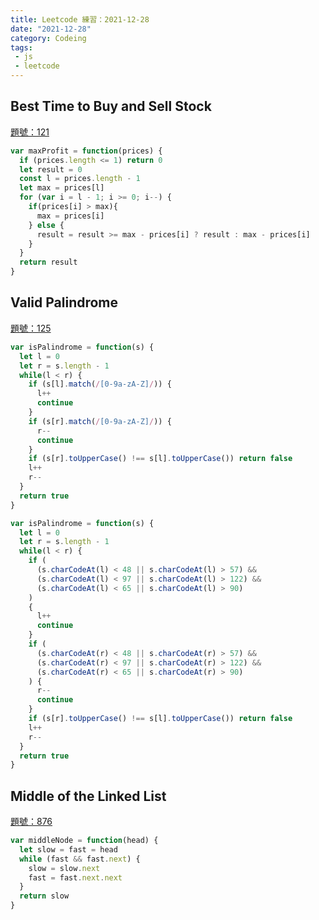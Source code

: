 ```yaml
---
title: Leetcode 練習：2021-12-28
date: "2021-12-28"
category: Codeing
tags:
 - js
 - leetcode
---
```


## Best Time to Buy and Sell Stock
[題號：121](https://leetcode.com/problems/best-time-to-buy-and-sell-stock/)

```js
var maxProfit = function(prices) {
  if (prices.length <= 1) return 0
  let result = 0
  const l = prices.length - 1
  let max = prices[l]
  for (var i = l - 1; i >= 0; i--) {
    if(prices[i] > max){
      max = prices[i]
    } else {
      result = result >= max - prices[i] ? result : max - prices[i]
    }
  }
  return result
}
```

## Valid Palindrome 
[題號：125](https://leetcode.com/problems/valid-palindrome/)

```js
var isPalindrome = function(s) {
  let l = 0
  let r = s.length - 1
  while(l < r) {
    if (s[l].match(/[0-9a-zA-Z]/)) {
      l++
      continue
    }
    if (s[r].match(/[0-9a-zA-Z]/)) {
      r--
      continue
    } 
    if (s[r].toUpperCase() !== s[l].toUpperCase()) return false
    l++
    r--
  } 
  return true
}
```

```js
var isPalindrome = function(s) {
  let l = 0
  let r = s.length - 1
  while(l < r) {
    if (
      (s.charCodeAt(l) < 48 || s.charCodeAt(l) > 57) &&
      (s.charCodeAt(l) < 97 || s.charCodeAt(l) > 122) &&
      (s.charCodeAt(l) < 65 || s.charCodeAt(l) > 90)
    )
    {
      l++
      continue
    }
    if (
      (s.charCodeAt(r) < 48 || s.charCodeAt(r) > 57) &&
      (s.charCodeAt(r) < 97 || s.charCodeAt(r) > 122) && 
      (s.charCodeAt(r) < 65 || s.charCodeAt(r) > 90)
    ) {
      r--
      continue
    } 
    if (s[r].toUpperCase() !== s[l].toUpperCase()) return false
    l++
    r--
  } 
  return true
}
```

## Middle of the Linked List
[題號：876](https://leetcode.com/problems/middle-of-the-linked-list/)

```js
var middleNode = function(head) {
  let slow = fast = head
  while (fast && fast.next) {
    slow = slow.next
    fast = fast.next.next
  }
  return slow
}
```